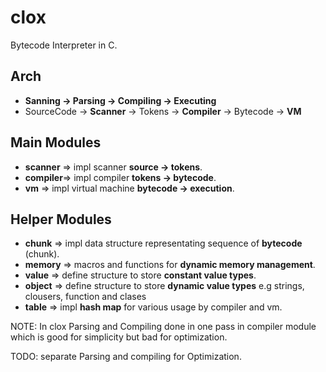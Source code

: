 # clox
Bytecode Interpreter in C.

## Arch
* **Sanning -> Parsing -> Compiling -> Executing**
* SourceCode -> **Scanner** -> Tokens -> **Compiler** -> Bytecode -> **VM**

## Main Modules
* **scanner** => impl scanner **source -> tokens**.
* **compiler**=> impl compiler **tokens -> bytecode**.
* **vm**      => impl virtual machine **bytecode -> execution**.

## Helper Modules
* **chunk**   => impl data structure representating sequence of **bytecode** (chunk).
* **memory**  => macros and functions for **dynamic memory management**.
* **value**   => define structure to store **constant value types**.
* **object**  => define structure to store **dynamic value types**  e.g strings, clousers, function and clases
* **table**   => impl **hash map** for various usage by compiler and vm.

NOTE: In clox Parsing and Compiling done in one pass in compiler module 
      which is good for simplicity but bad for optimization.

TODO: separate Parsing and compiling for Optimization.
